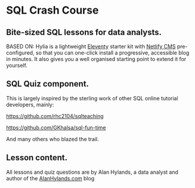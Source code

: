 # SQL Crash Course

## Bite-sized SQL lessons for data analysts.

BASED ON: Hylia is a lightweight [Eleventy](https://11ty.io) starter kit with [Netlify CMS](https://www.netlifycms.org/) pre-configured, so that you can one-click install a progressive, accessible blog in minutes. It also gives you a well organised starting point to extend it for yourself.


## SQL Quiz component.

This is largely inspired by the sterling work of other SQL online tutorial developers, mainly:

https://github.com/rhc2104/sqlteaching

https://github.com/GKhalsa/sql-fun-time

And many others who blazed the trail.

## Lesson content.

All lessons and quiz questions are by Alan Hylands, a data analyst and author of the [AlanHylands.com](https://alanhylands.com) blog